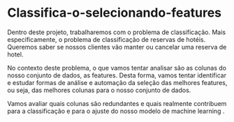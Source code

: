 # Classifica-o-selecionando-features
Dentro deste projeto, trabalharemos com o problema de classificação. Mais especificamente, o problema de classificação de reservas de hotéis. Queremos saber se nossos clientes vão manter ou cancelar uma reserva de hotel.

No contexto deste problema, o que vamos tentar analisar são as colunas do nosso conjunto de dados, as features. Desta forma, vamos tentar identificar e estudar formas de análise e automação da seleção das melhores features, ou seja, das melhores colunas para o nosso conjunto de dados.

Vamos avaliar quais colunas são redundantes e quais realmente contribuem para a classificação e para o ajuste do nosso modelo de machine learning .

